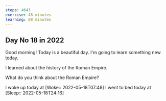 ```yaml
---
steps: 4643
exercise: 48 minutes
learning: 88 minutes
---
```

## Day No 18 in 2022
Good morning! Today is a beautiful day.
I'm going to learn something new today.

I learned about the history of the Roman Empire.

What do you think about the Roman Empire?

I woke up today at [Woke:: 2022-05-18T07:48]
I went to bed today at [Sleep:: 2022-05-18T24:16]
